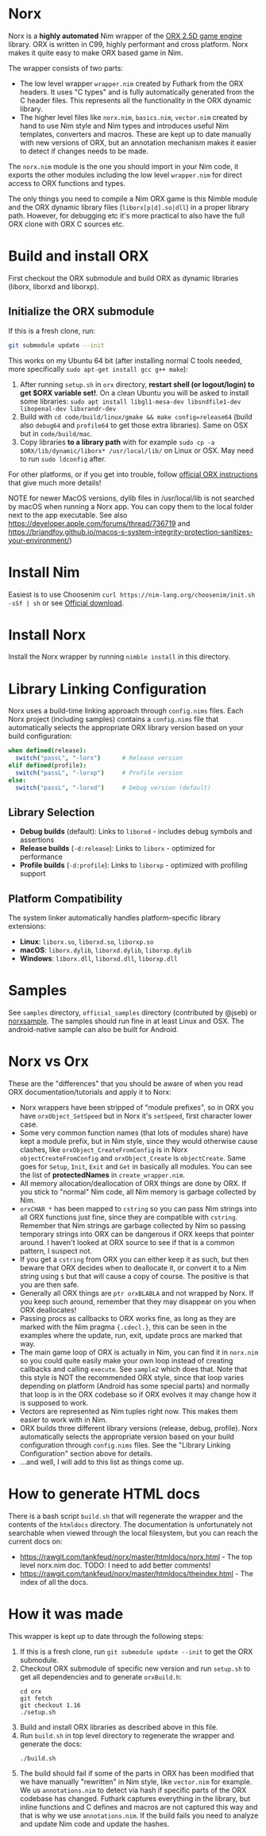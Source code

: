 # Norx
Norx is a **highly automated** Nim wrapper of the [ORX 2.5D game engine](http://orx-project.org/) library. ORX is written in C99, highly performant and cross platform. Norx makes it quite easy to make ORX based game in Nim.

The wrapper consists of two parts:

* The low level wrapper `wrapper.nim` created by Futhark from the ORX headers. It uses "C types" and is fully automatically generated from the C header files. This represents all the functionality in the ORX dynamic library.
* The higher level files like `norx.nim`, `basics.nim`, `vector.nim` created by hand to use Nim style and Nim types and introduces useful Nim templates, converters and macros. These are kept up to date manually with new versions of ORX, but an annotation mechanism makes it easier to detect if changes needs to be made.

The `norx.nim` module is the one you should import in your Nim code, it exports the other modules including the low level `wrapper.nim` for direct access to ORX functions and types.

The only things you need to compile a Nim ORX game is this Nimble module and the ORX dynamic library files (`liborx[p|d].so|dll`) in a proper library path. However, for debugging etc it's more practical to also have the full ORX clone with ORX C sources etc.

# Build and install ORX
First checkout the ORX submodule and build ORX as dynamic libraries (liborx, liborxd and liborxp).

## Initialize the ORX submodule
If this is a fresh clone, run:
```bash
git submodule update --init
```

This works on my Ubuntu 64 bit (after installing normal C tools needed, more specifically `sudo apt-get install gcc g++ make`):

1. After running `setup.sh` in `orx` directory, **restart shell (or logout/login) to get $ORX variable set!**. On a clean Ubuntu you will be asked to install some libraries: `sudo apt install libgl1-mesa-dev libsndfile1-dev libopenal-dev libxrandr-dev`
2. Build with `cd code/build/linux/gmake && make config=release64` (build also `debug64` and `profile64` to get those extra libraries). Same on OSX but in `code/build/mac`. 
3. Copy libraries **to a library path** with for example `sudo cp -a $ORX/lib/dynamic/liborx* /usr/local/lib/` on Linux or OSX. May need to run `sudo ldconfig` after.

For other platforms, or if you get into trouble, follow [official ORX instructions](https://wiki.orx-project.org/en/guides/beginners/downloading_orx) that give much more details!

NOTE for newer MacOS versions, dylib files in /usr/local/lib is not searched by macOS when running a Norx app. You can copy them to the local folder next to the app executable.
See also https://developer.apple.com/forums/thread/736719 and https://briandfoy.github.io/macos-s-system-integrity-protection-sanitizes-your-environment/)

# Install Nim
Easiest is to use Choosenim `curl https://nim-lang.org/choosenim/init.sh -sSf | sh` or see [Official download](https://nim-lang.org/install.html).

# Install Norx
Install the Norx wrapper by running  `nimble install` in this directory.

# Library Linking Configuration
Norx uses a build-time linking approach through `config.nims` files. Each Norx project (including samples) contains a `config.nims` file that automatically selects the appropriate ORX library version based on your build configuration:

```nim
when defined(release):
  switch("passL", "-lorx")      # Release version
elif defined(profile):
  switch("passL", "-lorxp")     # Profile version  
else:
  switch("passL", "-lorxd")     # Debug version (default)
```

## Library Selection
* **Debug builds** (default): Links to `liborxd` - includes debug symbols and assertions
* **Release builds** (`-d:release`): Links to `liborx` - optimized for performance
* **Profile builds** (`-d:profile`): Links to `liborxp` - optimized with profiling support

## Platform Compatibility
The system linker automatically handles platform-specific library extensions:
* **Linux**: `liborx.so`, `liborxd.so`, `liborxp.so`
* **macOS**: `liborx.dylib`, `liborxd.dylib`, `liborxp.dylib`
* **Windows**: `liborx.dll`, `liborxd.dll`, `liborxp.dll`

# Samples
See `samples` directory, `official_samples` directory (contributed by @jseb) or [norxsample](https://github.com/gokr/norxsample). The samples should run fine in at least Linux and OSX. The android-native sample can also be built for Android.

# Norx vs Orx
These are the "differences" that you should be aware of when you read ORX documentation/tutorials and apply it to Norx:

* Norx wrappers have been stripped of "module prefixes", so in ORX you have `orxObject_SetSpeed` but in Norx it's `setSpeed`, first character lower case.
* Some very common function names (that lots of modules share) have kept a module prefix, but in Nim style, since they would otherwise cause clashes, like `orxObject_CreateFromConfig` is in Norx `objectCreateFromConfig` and `orxObject_Create` is `objectCreate`. Same goes for `Setup`, `Init`, `Exit` and `Get` in basically all modules. You can see the list of **protectedNames** in `create_wrapper.nim`.
* All memory allocation/deallocation of ORX things are done by ORX. If you stick to "normal" Nim code, all Nim memory is garbage collected by Nim.
* `orxCHAR *` has been mapped to `cstring` so you can pass Nim strings into all ORX functions just fine, since they are compatible with `cstring`. Remember that Nim strings are garbage collected by Nim so passing temporary strings into ORX can be dangerous if ORX keeps that pointer around. I haven't looked at ORX source to see if that is a common pattern, I suspect not.
* If you get a `cstring` from ORX you can either keep it as such, but then beware that ORX decides when to deallocate it, or convert it to a Nim string using `$` but that will cause a copy of course. The positive is that you are then safe.
* Generally all ORX things are `ptr orxBLABLA` and not wrapped by Norx. If you keep such around, remember that they may disappear on you when ORX deallocates!
* Passing procs as callbacks to ORX works fine, as long as they are marked with the Nim pragma `{.cdecl.}`, this can be seen in the examples where the update, run, exit, update procs are marked that way.
* The main game loop of ORX is actually in Nim, you can find it in `norx.nim` so you could quite easily make your own loop instead of creating callbacks and calling `execute`. See `sample2` which does that. Note that this style is NOT the recommended ORX style, since that loop varies depending on platform (Android has some special parts) and normally that loop is in the ORX codebase so if ORX evolves it may change how it is supposed to work.
* Vectors are represented as Nim tuples right now. This makes them easier to work with in Nim.
* ORX builds three different library versions (release, debug, profile). Norx automatically selects the appropriate version based on your build configuration through `config.nims` files. See the "Library Linking Configuration" section above for details.
* ...and well, I will add to this list as things come up.

# How to generate HTML docs
There is a bash script `build.sh` that will regenerate the wrapper and the contents of the `htmldocs` directory. The documentation is unfortunately not searchable when viewed through the local filesystem, but you can reach the current docs on:

* https://rawgit.com/tankfeud/norx/master/htmldocs/norx.html - The top level norx.nim doc. TODO: I need to add better comments!
* https://rawgit.com/tankfeud/norx/master/htmldocs/theindex.html - The index of all the docs.


# How it was made
This wrapper is kept up to date through the following steps:

1. If this is a fresh clone, run `git submodule update --init` to get the ORX submodule.
2. Checkout ORX submodule of specific new version and run `setup.sh` to get all dependencies and to generate `orxBuild.h`:
   ```
   cd orx
   git fetch
   git checkout 1.16
   ./setup.sh
   ```
3. Build and install ORX libraries as described above in this file.
4. Run `build.sh` in top level directory to regenerate the wrapper and generate the docs:
   ```
   ./build.sh
   ```
5. The build should fail if some of the parts in ORX has been modified that we have manually "rewritten"
   in Nim style, like `vector.nim` for example. We us `annotations.nim` to detect via hash if specific parts of the ORX
   codebase has changed. Futhark captures everything in the library, but inline functions and C defines and macros are not
   captured this way and that is why we use `annotations.nim`. If the build fails you need to analyze and update Nim code
   and update the hashes.

